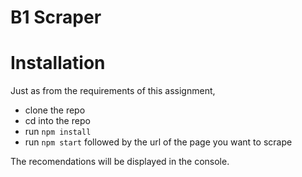 # B1 Scraper


# Installation

Just as from the requirements of this assignment,

* clone the repo
* cd into the repo
* run `npm install`
* run `npm start` followed by the url of the page you want to scrape

The recomendations will be displayed in the console.
